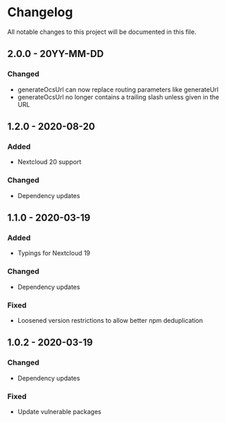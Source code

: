 # Changelog

All notable changes to this project will be documented in this file.

## 2.0.0 - 20YY-MM-DD
### Changed
- generateOcsUrl can now replace routing parameters like generateUrl
- generateOcsUrl no longer contains a trailing slash unless given in the URL

## 1.2.0 - 2020-08-20
### Added
- Nextcloud 20 support
### Changed
- Dependency updates

## 1.1.0 - 2020-03-19
### Added
- Typings for Nextcloud 19
### Changed
- Dependency updates
### Fixed
- Loosened version restrictions to allow better npm deduplication

## 1.0.2 - 2020-03-19
### Changed
- Dependency updates
### Fixed
- Update vulnerable packages
